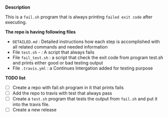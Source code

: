 **Description**

  This is a ```fail.sh``` program that is always printing ```failed exit code``` after executing.


**The repo is having following files**
- ```DETAILED.md``` : Detailed instructions how each step is accomplished with all related commands and needed information
- File ```test.sh``` - : A script that always fails
- File ```fail_test.sh``` : a script that check the exit code from program test.sh and prints either good or bad testing output 
- File ```.travis.yml``` : a Continues Intergation added for testing purpose

**TODO list**
- [ ] Create a repo with fail.sh program in it that prints fails
- [ ] Add the repo to travis with test that always pass
- [ ] Create a ```test.sh``` program that tests the output from ```fail.sh``` and put it into the travis file.
- [ ] Create a new release
